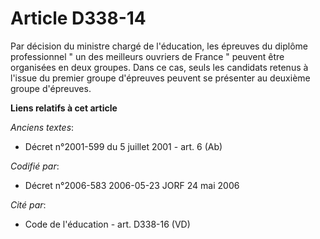 # Article D338-14

Par décision du ministre chargé de l'éducation, les épreuves du diplôme professionnel " un des meilleurs ouvriers de France "
peuvent être organisées en deux groupes. Dans ce cas, seuls les candidats retenus à l'issue du premier groupe d'épreuves
peuvent se présenter au deuxième groupe d'épreuves.

**Liens relatifs à cet article**

_Anciens textes_:

  - Décret n°2001-599 du 5 juillet 2001 - art. 6 (Ab)

_Codifié par_:

  - Décret n°2006-583 2006-05-23 JORF 24 mai 2006

_Cité par_:

  - Code de l'éducation - art. D338-16 (VD)
